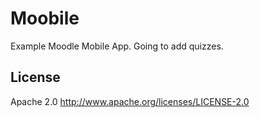 Moobile
============

Example Moodle Mobile App. 
Going to add quizzes. 

## License
Apache 2.0 http://www.apache.org/licenses/LICENSE-2.0

